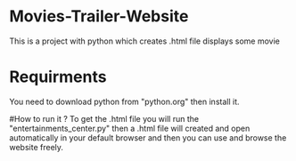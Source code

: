 # Movies-Trailer-Website
This is a project with python which creates .html file displays some movie

# Requirments
You need to download python from "python.org" then install it.

#How to run it ?
To get the .html file you will run the "entertainments_center.py" then a .html file will created and open automatically in your default browser and then you can use and browse the website freely.